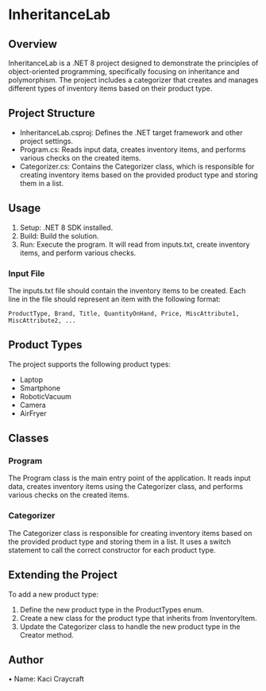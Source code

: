 # InheritanceLab

## Overview

InheritanceLab is a .NET 8 project designed to demonstrate the principles of object-oriented programming, specifically focusing on inheritance and polymorphism. The project includes a categorizer that creates and manages different types of inventory items based on their product type.

## Project Structure

- InheritanceLab.csproj: Defines the .NET target framework and other project settings.
- Program.cs: Reads input data, creates inventory items, and performs various checks on the created items.
- Categorizer.cs: Contains the Categorizer class, which is responsible for creating inventory items based on the provided product type and storing them in a list.

## Usage

1. Setup: .NET 8 SDK installed.
2. Build: Build the solution.
3. Run: Execute the program. It will read from inputs.txt, create inventory items, and perform various checks.

### Input File

The inputs.txt file should contain the inventory items to be created. Each line in the file should represent an item with the following format:

```
ProductType, Brand, Title, QuantityOnHand, Price, MiscAttribute1, MiscAttribute2, ...
```

## Product Types

The project supports the following product types:

- Laptop
- Smartphone
- RoboticVacuum
- Camera
- AirFryer

## Classes

### Program

The Program class is the main entry point of the application. It reads input data, creates inventory items using the Categorizer class, and performs various checks on the created items.

### Categorizer

The Categorizer class is responsible for creating inventory items based on the provided product type and storing them in a list. It uses a switch statement to call the correct constructor for each product type.

## Extending the Project

To add a new product type:

1. Define the new product type in the ProductTypes enum.
2. Create a new class for the product type that inherits from InventoryItem.
3. Update the Categorizer class to handle the new product type in the Creator method.

## Author

•	Name: Kaci Craycraft

